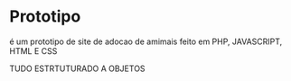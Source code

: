 # Prototipo

é um prototipo de site de adocao de amimais feito em PHP, JAVASCRIPT, HTML E CSS

TUDO ESTRTUTURADO A OBJETOS
